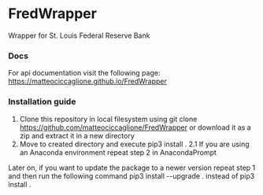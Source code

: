 # FredWrapper
Wrapper for  St. Louis Federal Reserve Bank

### Docs
For api documentation visit the following page: https://matteociccaglione.github.io/FredWrapper

### Installation guide

1.  Clone this repository in local filesystem using git clone https://github.com/matteociccaglione/FredWrapper or download it as a zip and extract it in a new directory
2.  Move to created directory and execute pip3 install .
    2.1 If you are using an Anaconda environment repeat step 2 in AnacondaPrompt

Later on, if you want to update the package to a newer version repeat step 1 and then run the following command pip3 install --upgrade . instead of pip3 install .
